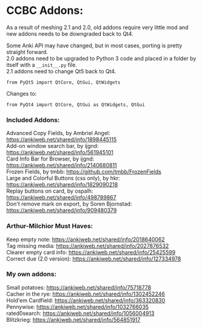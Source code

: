 # CCBC Addons:
As a result of meshing 2.1 and 2.0, old addons require very little mod and new addons needs to be downgraded back to Qt4.

Some Anki API may have changed, but in most cases, porting is pretty straight forward.  
2.0 addons need to be upgraded to Python 3 code and placed in a folder by itself with a ```__init__.py``` file.  
2.1 addons need to change Qt5 back to Qt4.  
```
from PyQt5 import QtCore, QtGui, QtWidgets
```
Changes to:
```
from PyQt4 import QtCore, QtGui as QtWidgets, QtGui
```


### Included Addons:
Advanced Copy Fields, by Ambriel Angel: https://ankiweb.net/shared/info/1898445115  
Add-on window search bar, by ijgnd: https://ankiweb.net/shared/info/561945101  
Card Info Bar for Browser, by ijgnd: https://ankiweb.net/shared/info/2140680811  
Frozen Fields, by tmbb: https://github.com/tmbb/FrozenFields  
Large and Colorful Buttons (css only), by hkr: https://ankiweb.net/shared/info/1829090218  
Replay buttons on card, by ospalh: https://ankiweb.net/shared/info/498789867  
Don't remove mark on export, by Soren Bjornstad: https://ankiweb.net/shared/info/909480379  


### Arthur-Milchior Must Haves:
Keep empty note: https://ankiweb.net/shared/info/2018640062  
Tag missing media: https://ankiweb.net/shared/info/2027876532  
Clearer empty card info: https://ankiweb.net/shared/info/25425599  
Correct due (2.0 version): https://ankiweb.net/shared/info/127334978  


### My own addons:
Small potatoes: https://ankiweb.net/shared/info/75718778  
Cacher in the rye: https://ankiweb.net/shared/info/1302452246  
Hold'em Cardfield: https://ankiweb.net/shared/info/363320830  
Pennywise: https://ankiweb.net/shared/info/1032766035  
rated0search: https://ankiweb.net/shared/info/1056004913  
Blitzkrieg: https://ankiweb.net/shared/info/564851917  

